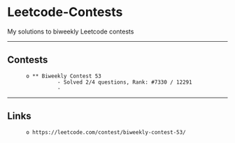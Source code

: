 # Leetcode-Contests
My solutions to biweekly Leetcode contests
________________________

## Contests

          o ** Biweekly Contest 53
                    - Solved 2/4 questions, Rank: #7330 / 12291
                    - 
          
          
________________________
## Links

          o https://leetcode.com/contest/biweekly-contest-53/
